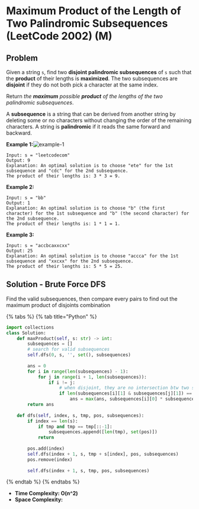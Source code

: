 # Maximum Product of the Length of Two Palindromic Subsequences \(LeetCode 2002\) \(M\)

## Problem

Given a string `s`, find two **disjoint palindromic subsequences** of `s` such that the **product** of their lengths is **maximized**. The two subsequences are **disjoint** if they do not both pick a character at the same index.

Return _the **maximum** possible **product** of the lengths of the two palindromic subsequences_.

A **subsequence** is a string that can be derived from another string by deleting some or no characters without changing the order of the remaining characters. A string is **palindromic** if it reads the same forward and backward.

**Example 1:**![example-1](https://assets.leetcode.com/uploads/2021/08/24/two-palindromic-subsequences.png)

```text
Input: s = "leetcodecom"
Output: 9
Explanation: An optimal solution is to choose "ete" for the 1st subsequence and "cdc" for the 2nd subsequence.
The product of their lengths is: 3 * 3 = 9.
```

**Example 2:**

```text
Input: s = "bb"
Output: 1
Explanation: An optimal solution is to choose "b" (the first character) for the 1st subsequence and "b" (the second character) for the 2nd subsequence.
The product of their lengths is: 1 * 1 = 1.
```

**Example 3:**

```text
Input: s = "accbcaxxcxx"
Output: 25
Explanation: An optimal solution is to choose "accca" for the 1st subsequence and "xxcxx" for the 2nd subsequence.
The product of their lengths is: 5 * 5 = 25.
```

## Solution - Brute Force DFS

Find the valid subsequences, then compare every pairs to find out the maximum product of disjoints combination



{% tabs %}
{% tab title="Python" %}
```python
import collections
class Solution:
    def maxProduct(self, s: str) -> int:
        subsequences = []
        # search for valid subsequences
        self.dfs(0, s, '', set(), subsequences)
        
        ans = 0
        for i in range(len(subsequences) - 1):
            for j in range(i + 1, len(subsequences)):
                if i != j:
                    # when disjoint, they are no intersection btw two sets
                    if len(subsequences[i][1] & subsequences[j][1]) == 0:
                        ans = max(ans, subsequences[i][0] * subsequences[j][0])
        return ans
            
    def dfs(self, index, s, tmp, pos, subsequences):
        if index == len(s):
            if tmp and tmp == tmp[::-1]:
                subsequences.append([len(tmp), set(pos)])
            return
        
        pos.add(index)
        self.dfs(index + 1, s, tmp + s[index], pos, subsequences)
        pos.remove(index)
        
        self.dfs(index + 1, s, tmp, pos, subsequences)
```
{% endtab %}
{% endtabs %}

* **Time Complexity: O\(n^2\)**
* **Space Complexity:** 

